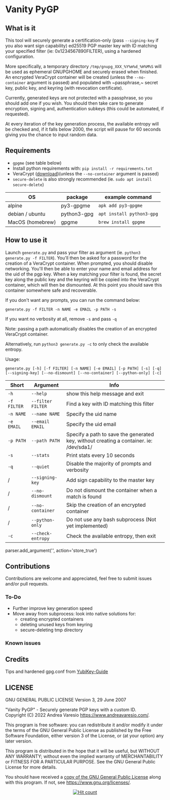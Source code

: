 # Vanity PyGP

## What is it
This tool will securely generate a certification-only (pass `--signing-key` if you also want sign capability) ed25519 PGP master key with ID matching your specified filter (ie: 0x1234567890FILTER), using a hardened configuration.

More specifically, a temporary directory `/tmp/gnupg_XXX_%Y%m%d_%H%M%S` will be used as ephemeral GNUPGHOME and securely erased when finished. An encrypted VeraCrypt container will be created (unless the `--no-container` argument is passed) and populated with ~passphrase,~ secret key, public key, and keyring (with revocation certificate).

Currently, generated keys are not protected with a passphrase, so you should add one if you wish. You should then take care to generate encryption, signing and, authentication subkeys (this could be automated, if requested).

At every iteration of the key generation process, the available entropy will be checked and, if it falls below 2000, the script will pause for 60 seconds giving you the chance to input random data.

## Requirements
- `gpgme` (see table below)
- Install python requirements with: `pip install -r requirements.txt`
- VeraCrypt ([download](https://veracrypt.fr/en/Downloads.html))(unless the `--no-container` argument is passed)
- `secure-delete` is also strongly recommended (ie. `sudo apt install secure-delete`)

OS | package | example command
---|---|---
alpine | py3-gpgme | `apk add py3-gpgme`
debian / ubuntu | python3-gpg | `apt install python3-gpg`
MacOS (homebrew) | gpgme | `brew install gpgme`

## How to use it
Launch `generate.py` and pass your filter as argument (ie. `python3 generate.py -f FILTER`). You'll then be asked for a password for the creation of a VeraCrypt container. When prompted, you should disable networking. You'll then be able to enter your name and email address for the uid of the pgp key. When a key matching your filter is found, the secret key along the public key and the keyring will be copied into the VeraCrypt container, which will then be dismounted. At this point you should save this container somewhere safe and recoverable.

If you don't want any prompts, you can run the command below:
```
generate.py -f FILTER -n NAME -e EMAIL -p PATH -s
```
If you want no verbosity at all, remove `-s` and pass `-q`

Note: passing a path automatically disables the creation of an encrypted VeraCrypt container.

Alternatively, run `python3 generate.py -c` to only check the available entropy.

Usage:
```
generate.py [-h] [-f FILTER] [-n NAME] [-e EMAIL] [-p PATH] [-s] [-q] [--signing-key] [--no-dismount] [--no-container] [--python-only] [-c]
```

Short | Argument | Info
---|---|---
`-h` | `--help` | show this help message and exit
`-f FILTER` | `--filter FILTER` | Find a key with ID matching this filter
`-n NAME` | `--name NAME` | Specify the uid name
`-e EMAIL` | `--email EMAIL` | Specify the uid email
`-p PATH` | `--path PATH `| Specify a path to save the generated key, without creating a container. ie: /dev/sda1/
`-s` | `--stats` | Print stats every 10 seconds
`-q` | `--quiet` | Disable the majority of prompts and verbosity
/ | `--signing-key` | Add sign capability to the master key
/ | `--no-dismount` | Do not dismount the container when a match is found
/ | `--no-container` | Skip the creation of an encrypted container
/ | `--python-only` | Do not use any bash subprocess (Not yet implemented)
`-c` | `--check-entropy` | Check the available entropy, then exit

parser.add_argument('', action='store_true')
## Contributions
Contributions are welcome and appreciated, feel free to submit issues and/or pull requests.

### To-Do
- Further improve key generation speed
- Move away from subprocess: look into native solutions for:
  - creating encrypted containers
  - deleting unused keys from keyring
  - secure-deleting tmp directory

### Known issues

## Credits
Tips and hardened gpg.conf from [YubiKey-Guide](https://github.com/drduh/YubiKey-Guide)

## LICENSE

GNU GENERAL PUBLIC LICENSE
Version 3, 29 June 2007

"Vanity PyGP" - Securely generate PGP keys with a custom ID.<br />
Copyright (C) 2022 Andrea Varesio <https://www.andreavaresio.com/>.

This program is free software: you can redistribute it and/or modify
it under the terms of the GNU General Public License as published by
the Free Software Foundation, either version 3 of the License, or
(at your option) any later version.

This program is distributed in the hope that it will be useful,
but WITHOUT ANY WARRANTY; without even the implied warranty of
MERCHANTABILITY or FITNESS FOR A PARTICULAR PURPOSE.  See the
GNU General Public License for more details.

You should have received a [copy of the GNU General Public License](https://github.com/andrea-varesio/vanity-PyGP/blob/main/LICENSE)
along with this program.  If not, see <https://www.gnu.org/licenses/>.

<div align="center">
<a href="https://github.com/andrea-varesio/vanity-PyGP/">
  <img src="http://hits.dwyl.com/andrea-varesio/vanity-PyGP.svg?style=flat-square" alt="Hit count" />
</a>
</div>
